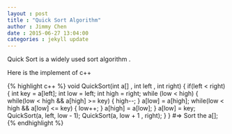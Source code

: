 ```yaml
---
layout : post
title : "Quick Sort Algorithm"
author : Jimmy Chen 
date : 2015-06-27 13:04:00
categories : jekyll update
---
```

Quick Sort is a widely used sort algorithm .

Here is the implement of c++

{% highlight c++ %}
void QuickSort(int a[] , int left , int right)
{
  if(left < right)
  {
      int key = a[left];
      int low = left;
      int high = right;
      while (low < high) {
          while(low < high && a[high] >= key)
          {
              high--;
          }
          a[low] = a[high];
          while(low < high && a[low] <= key)
          {
              low++;
          }
          a[high] = a[low];
      }
      a[low] = key;
      QuickSort(a, left, low - 1);
      QuickSort(a, low + 1 , right);
  }
}
#=> Sort the a[];
{% endhighlight %}
	